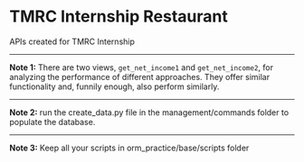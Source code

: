 # TMRC Internship Restaurant

APIs created for TMRC Internship

---

**Note 1:** There are two views, `get_net_income1` and `get_net_income2`, for analyzing the performance of different approaches. They offer similar functionality and, funnily enough, also perform similarly.

---

**Note 2:** run the create_data.py file in the management/commands folder to populate the database.

---

**Note 3:** Keep all your scripts in orm_practice/base/scripts folder
